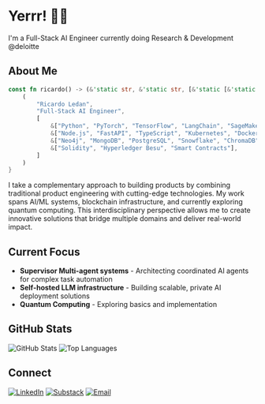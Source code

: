 # Yerrr! 👋🏾

I'm a Full-Stack AI Engineer currently doing Research & Development @deloitte

## About Me

```rust
const fn ricardo() -> (&'static str, &'static str, [&'static [&'static str]; 4]) {
    (
        "Ricardo Ledan",
        "Full-Stack AI Engineer",
        [
            &["Python", "PyTorch", "TensorFlow", "LangChain", "SageMaker", "RAG", "Vector DBs", "Qiskit"],
            &["Node.js", "FastAPI", "TypeScript", "Kubernetes", "Docker", "AWS"],
            &["Neo4j", "MongoDB", "PostgreSQL", "Snowflake", "ChromaDB", "Spark"],
            &["Solidity", "Hyperledger Besu", "Smart Contracts"],
        ]
    )
}
```

I take a complementary approach to building products by combining traditional product engineering with cutting-edge
technologies. My work spans AI/ML systems, blockchain infrastructure, and currently exploring quantum computing. This
interdisciplinary perspective allows me to create innovative solutions that bridge multiple domains and deliver
real-world impact.

## Current Focus

- **Supervisor Multi-agent systems** - Architecting coordinated AI agents for complex task automation
- **Self-hosted LLM infrastructure** - Building scalable, private AI deployment solutions
- **Quantum Computing** - Exploring basics and implementation

## GitHub Stats

![GitHub Stats](https://github-readme-stats.vercel.app/api?username=ricoledan&theme=dark&show_icons=true) ![Top Languages](https://github-readme-stats.vercel.app/api/top-langs/?username=ricoledan&theme=dark&layout=compact)

## Connect

[![LinkedIn](https://img.shields.io/badge/LinkedIn-0077B5?style=for-the-badge&logo=linkedin&logoColor=white)](https://linkedin.com/in/ricardoledan)
[![Substack](https://img.shields.io/badge/Substack-FF6719?style=for-the-badge&logo=substack&logoColor=white)](https://ricardoledan.substack.com/)
[![Email](https://img.shields.io/badge/Email-D14836?style=for-the-badge&logo=gmail&logoColor=white)](mailto:ricardoledan+github@proton.me)